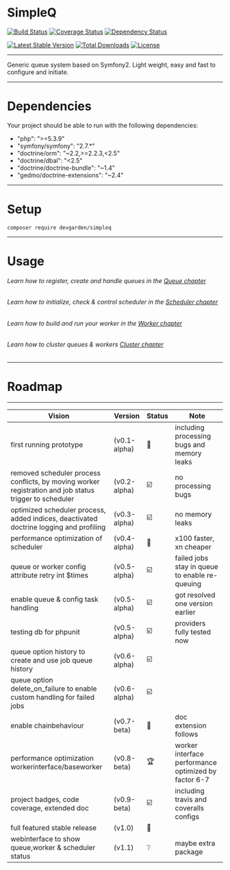 SimpleQ
=======

[![Build Status](https://travis-ci.org/mowlwurf/simpleq.png?branch=master)](https://travis-ci.org/mowlwurf/simpleq)
[![Coverage Status](https://coveralls.io/repos/mowlwurf/simpleq/badge.svg?branch=master&service=github)](https://coveralls.io/github/mowlwurf/simpleq?branch=master)
[![Dependency Status](https://www.versioneye.com/php/devgarden:simpleq/badge.svg)](https://www.versioneye.com/php/devgarden:simpleq)

[![Latest Stable Version](https://poser.pugx.org/devgarden/simpleq/v/stable)](https://packagist.org/packages/devgarden/simpleq) 
[![Total Downloads](https://poser.pugx.org/devgarden/simpleq/downloads)](https://packagist.org/packages/devgarden/simpleq) 
[![License](https://poser.pugx.org/devgarden/simpleq/license)](https://packagist.org/packages/devgarden/simpleq)

***

Generic queue system based on Symfony2. Light weight, easy and fast to configure and initiate.

***

# Dependencies

Your project should be able to run with the following dependencies:

- "php": ">=5.3.9"
- "symfony/symfony": "2.7.*"
- "doctrine/orm": "~2.2,>=2.2.3,<2.5"
- "doctrine/dbal": "<2.5"
- "doctrine/doctrine-bundle": "~1.4"
- "gedmo/doctrine-extensions": "~2.4"

***

# Setup

```composer require devgarden/simpleq```

***

# Usage

###### Learn how to register, create and handle queues in the [Queue chapter](doc/queue.md)
###### Learn how to initialize, check & control scheduler in the [Scheduler chapter](doc/scheduler.md)
###### Learn how to build and run your worker in the [Worker chapter](doc/worker.md)
###### Learn how to cluster queues & workers [Cluster chapter](doc/cluster.md)

***

# Roadmap

***

| Vision | Version | Status  | Note |
|--------|---------|---------|------|
| first running prototype | (v0.1-alpha) | :moyai: | including processing bugs and memory leaks |
| removed scheduler process conflicts, by moving worker registration and job status trigger to scheduler | (v0.2-alpha) | :ballot_box_with_check: | no processing bugs |
| optimized scheduler process, added indices, deactivated doctrine logging and profiling | (v0.3-alpha) | :ballot_box_with_check: | no memory leaks |
| performance optimization of scheduler | (v0.4-alpha) | :rocket: | x100 faster, xn cheaper |
| queue or worker config attribute retry int $times | (v0.5-alpha) | :ballot_box_with_check: | failed jobs stay in queue to enable re-queuing |
| enable queue & config task handling | (v0.5-alpha) | :ballot_box_with_check: | got resolved one version earlier |
| testing db for phpunit | (v0.5-alpha) | :ballot_box_with_check: | providers fully tested now |
| queue option history to create and use job queue history | (v0.6-alpha) | :ballot_box_with_check: | |
| queue option delete_on_failure to enable custom handling for failed jobs | (v0.6-alpha) | :ballot_box_with_check: | |
| enable chainbehaviour | (v0.7-beta) | :link: | doc extension follows |
| performance optimization workerinterface/baseworker | (v0.8-beta) | :trophy: | worker interface performance optimized by factor 6-7 |
| project badges, code coverage, extended doc | (v0.9-beta) | :ballot_box_with_check: | including travis and coveralls configs |
| full featured stable release | (v1.0) | :construction: | |
| webinterface to show queue,worker & scheduler status | (v1.1) | :grey_question: | maybe extra package |
